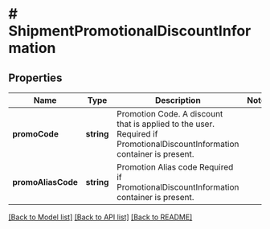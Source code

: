 # # ShipmentPromotionalDiscountInformation

## Properties

Name | Type | Description | Notes
------------ | ------------- | ------------- | -------------
**promoCode** | **string** | Promotion Code. A discount that is applied to the user.  Required if PromotionalDiscountInformation container is present. |
**promoAliasCode** | **string** | Promotion Alias code  Required if PromotionalDiscountInformation container is present. |

[[Back to Model list]](../../README.md#models) [[Back to API list]](../../README.md#endpoints) [[Back to README]](../../README.md)

